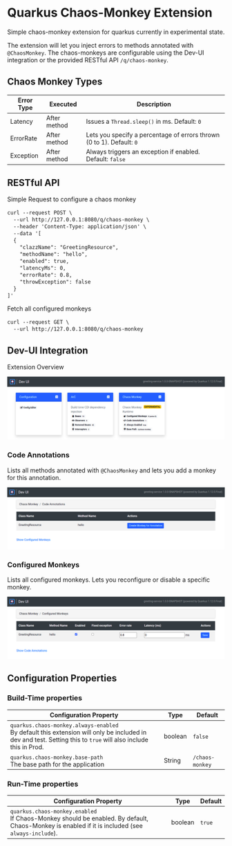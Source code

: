 # Quarkus Chaos-Monkey Extension

Simple chaos-monkey extension for quarkus currently in experimental state.

The extension will let you inject errors to methods annotated with `@ChaosMonkey`. The chaos-monkeys are configurable
using the Dev-UI integration or the provided RESTful API `/q/chaos-monkey`. 

## Chaos Monkey Types

| Error Type    | Executed      | Description  |
| ------------- | ------------- | ------------ |
| Latency       | After method  | Issues a `Thread.sleep()` in ms. Default: `0` |
| ErrorRate     | After method  | Lets you specify a percentage of errors thrown (0 to 1). Default: `0` |
| Exception     | After method  | Always triggers an exception if enabled. Default: `false` |

## RESTful API

Simple Request to configure a chaos monkey

```
curl --request POST \
  --url http://127.0.0.1:8080/q/chaos-monkey \
  --header 'Content-Type: application/json' \
  --data '[
  {
    "clazzName": "GreetingResource",
    "methodName": "hello",
    "enabled": true,
    "latencyMs": 0,
    "errorRate": 0.8,
    "throwException": false
  }
]'
```

Fetch all configured monkeys
```
curl --request GET \ 
  --url http://127.0.0.1:8080/q/chaos-monkey
```


## Dev-UI Integration
Extension Overview

![Overview](./dev-ui-overview.png)

### Code Annotations
Lists all methods annotated with `@ChaosMonkey` and lets you add a monkey for this annotation.

![Overview](./dev-ui-annotations.png)

### Configured Monkeys
Lists all configured monkeys. Lets you reconfigure or disable a specific monkey.

![Overview](./dev-ui-monkeys.png)


## Configuration Properties

### Build-Time properties

| Configuration Property                                            | Type          | Default      |
| ----------------------------------------------------------------- | ------------- | ------------ |
| `quarkus.chaos-monkey.always-enabled`<br > By default this extension will only be included in dev and test. Setting this to `true` will also include this in Prod. | boolean       | `false`      |
| `quarkus.chaos-monkey.base-path`<br > The base path for the application    | String  | `/chaos-monkey` |


### Run-Time properties

| Configuration Property                                            | Type          | Default      |
| ----------------------------------------------------------------- | ------------- | ------------ |
| `quarkus.chaos-monkey.enabled`<br > If Chaos-Monkey should be enabled. By default, Chaos-Monkey is enabled if it is included (see `always-include`).   | boolean       | `true`      |

